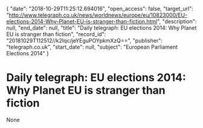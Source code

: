 {
  "date": "2018-10-29T11:25:12.694016", 
  "open_access": false, 
  "target_url": "http://www.telegraph.co.uk/news/worldnews/europe/eu/10823000/EU-elections-2014-Why-Planet-EU-is-stranger-than-fiction.html", 
  "description": null, 
  "end_date": null, 
  "title": "Daily telegraph: EU elections 2014: Why Planet EU is stranger than fiction", 
  "record_id": "20181029T112512//k2Iqc/jeYEguPOYpkmXzQ==", 
  "publisher": "telegraph.co.uk", 
  "start_date": null, 
  "subject": "European Parliament Elections 2014"
}

# Daily telegraph: EU elections 2014: Why Planet EU is stranger than fiction

None